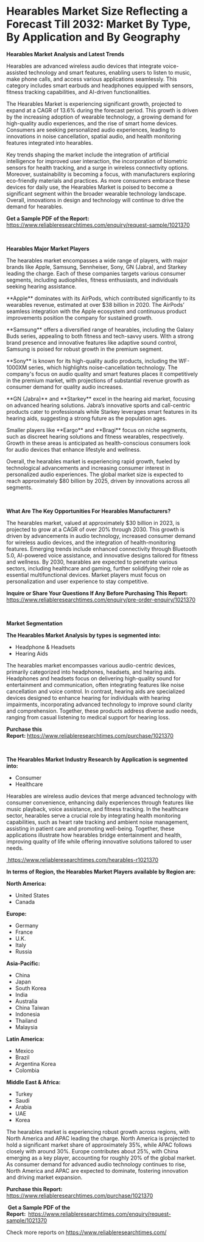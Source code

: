 <p><h1>Hearables Market Size Reflecting a Forecast Till 2032: Market By Type, By Application and By Geography</h1></p><p><strong>Hearables Market Analysis and Latest Trends</strong></p>
<p><p>Hearables are advanced wireless audio devices that integrate voice-assisted technology and smart features, enabling users to listen to music, make phone calls, and access various applications seamlessly. This category includes smart earbuds and headphones equipped with sensors, fitness tracking capabilities, and AI-driven functionalities.</p><p>The Hearables Market is experiencing significant growth, projected to expand at a CAGR of 13.6% during the forecast period. This growth is driven by the increasing adoption of wearable technology, a growing demand for high-quality audio experiences, and the rise of smart home devices. Consumers are seeking personalized audio experiences, leading to innovations in noise cancellation, spatial audio, and health monitoring features integrated into hearables.</p><p>Key trends shaping the market include the integration of artificial intelligence for improved user interaction, the incorporation of biometric sensors for health tracking, and a surge in wireless connectivity options. Moreover, sustainability is becoming a focus, with manufacturers exploring eco-friendly materials and practices. As more consumers embrace these devices for daily use, the Hearables Market is poised to become a significant segment within the broader wearable technology landscape. Overall, innovations in design and technology will continue to drive the demand for hearables.</p></p>
<p><strong>Get a Sample PDF of the Report:&nbsp;</strong> <a href="https://www.reliableresearchtimes.com/enquiry/request-sample/1021370?utm_campaign=2405&utm_medium=2&utm_source=Github&utm_content=ia&utm_term=10022025&utm_id=hearables">https://www.reliableresearchtimes.com/enquiry/request-sample/1021370</a></p>
<p>&nbsp;</p>
<p><strong>Hearables Major Market Players</strong></p>
<p><p>The hearables market encompasses a wide range of players, with major brands like Apple, Samsung, Sennheiser, Sony, GN (Jabra), and Starkey leading the charge. Each of these companies targets various consumer segments, including audiophiles, fitness enthusiasts, and individuals seeking hearing assistance.</p><p>**Apple** dominates with its AirPods, which contributed significantly to its wearables revenue, estimated at over $38 billion in 2020. The AirPods’ seamless integration with the Apple ecosystem and continuous product improvements position the company for sustained growth.</p><p>**Samsung** offers a diversified range of hearables, including the Galaxy Buds series, appealing to both fitness and tech-savvy users. With a strong brand presence and innovative features like adaptive sound control, Samsung is poised for robust growth in the premium segment.</p><p>**Sony** is known for its high-quality audio products, including the WF-1000XM series, which highlights noise-cancellation technology. The company's focus on audio quality and smart features places it competitively in the premium market, with projections of substantial revenue growth as consumer demand for quality audio increases.</p><p>**GN (Jabra)** and **Starkey** excel in the hearing aid market, focusing on advanced hearing solutions. Jabra’s innovative sports and call-centric products cater to professionals while Starkey leverages smart features in its hearing aids, suggesting a strong future as the population ages.</p><p>Smaller players like **Eargo** and **Bragi** focus on niche segments, such as discreet hearing solutions and fitness wearables, respectively. Growth in these areas is anticipated as health-conscious consumers look for audio devices that enhance lifestyle and wellness.</p><p>Overall, the hearables market is experiencing rapid growth, fueled by technological advancements and increasing consumer interest in personalized audio experiences. The global market size is expected to reach approximately $80 billion by 2025, driven by innovations across all segments.</p></p>
<p>&nbsp;</p>
<p><strong>What Are The Key Opportunities For Hearables Manufacturers?</strong></p>
<p><p>The hearables market, valued at approximately $30 billion in 2023, is projected to grow at a CAGR of over 20% through 2030. This growth is driven by advancements in audio technology, increased consumer demand for wireless audio devices, and the integration of health-monitoring features. Emerging trends include enhanced connectivity through Bluetooth 5.0, AI-powered voice assistance, and innovative designs tailored for fitness and wellness. By 2030, hearables are expected to penetrate various sectors, including healthcare and gaming, further solidifying their role as essential multifunctional devices. Market players must focus on personalization and user experience to stay competitive.</p></p>
<p><strong>Inquire or Share Your Questions If Any Before Purchasing This Report:</strong> <a href="https://www.reliableresearchtimes.com/enquiry/pre-order-enquiry/1021370?utm_campaign=2405&utm_medium=2&utm_source=Github&utm_content=ia&utm_term=10022025&utm_id=hearables">https://www.reliableresearchtimes.com/enquiry/pre-order-enquiry/1021370</a></p>
<p>&nbsp;</p>
<p><strong>Market Segmentation</strong></p>
<p><strong>The Hearables Market Analysis by types is segmented into:</strong></p>
<p><ul><li>Headphone & Headsets</li><li>Hearing Aids</li></ul></p>
<p><p>The hearables market encompasses various audio-centric devices, primarily categorized into headphones, headsets, and hearing aids. Headphones and headsets focus on delivering high-quality sound for entertainment and communication, often integrating features like noise cancellation and voice control. In contrast, hearing aids are specialized devices designed to enhance hearing for individuals with hearing impairments, incorporating advanced technology to improve sound clarity and comprehension. Together, these products address diverse audio needs, ranging from casual listening to medical support for hearing loss.</p></p>
<p><strong>Purchase this Report:&nbsp;</strong><a href="https://www.reliableresearchtimes.com/purchase/1021370?utm_campaign=2405&utm_medium=2&utm_source=Github&utm_content=ia&utm_term=10022025&utm_id=hearables">https://www.reliableresearchtimes.com/purchase/1021370</a></p>
<p>&nbsp;</p>
<p><strong>The Hearables Market Industry Research by Application is segmented into:</strong></p>
<p><ul><li>Consumer</li><li>Healthcare</li></ul></p>
<p><p>Hearables are wireless audio devices that merge advanced technology with consumer convenience, enhancing daily experiences through features like music playback, voice assistance, and fitness tracking. In the healthcare sector, hearables serve a crucial role by integrating health monitoring capabilities, such as heart rate tracking and ambient noise management, assisting in patient care and promoting well-being. Together, these applications illustrate how hearables bridge entertainment and health, improving quality of life while offering innovative solutions tailored to user needs.</p></p>
<p><a href="https://www.reliableresearchtimes.com/hearables-r1021370?utm_campaign=2405&utm_medium=2&utm_source=Github&utm_content=ia&utm_term=10022025&utm_id=hearables">&nbsp;https://www.reliableresearchtimes.com/hearables-r1021370</a></p>
<p><strong>In terms of Region, the Hearables Market Players available by Region are:</strong></p>
<p>
    <p> <strong> North America: </strong>
        <ul>
            <li>United States</li>
            <li>Canada</li>
        </ul>
        </p> 
    <p> <strong> Europe: </strong>
        <ul>
            <li>Germany</li>
            <li>France</li>
            <li>U.K.</li>
            <li>Italy</li>
            <li>Russia</li>
        </ul>
        </p> 
    <p> <strong> Asia-Pacific: </strong>
        <ul>
            <li>China</li>
            <li>Japan</li>
            <li>South Korea</li>
            <li>India</li>
            <li>Australia</li>
            <li>China Taiwan</li>
            <li>Indonesia</li>
            <li>Thailand</li>
            <li>Malaysia</li>
        </ul>
        </p> 
    <p> <strong> Latin America: </strong>
        <ul>
            <li>Mexico</li>
            <li>Brazil</li>
            <li>Argentina Korea</li>
            <li>Colombia</li>
        </ul>
        </p> 
    <p> <strong> Middle East & Africa: </strong>
        <ul>
            <li>Turkey</li>
            <li>Saudi</li>
            <li>Arabia</li>
            <li>UAE</li>
            <li>Korea</li>
        </ul>
    </p>
    </p>
<p><p>The hearables market is experiencing robust growth across regions, with North America and APAC leading the charge. North America is projected to hold a significant market share of approximately 35%, while APAC follows closely with around 30%. Europe contributes about 25%, with China emerging as a key player, accounting for roughly 20% of the global market. As consumer demand for advanced audio technology continues to rise, North America and APAC are expected to dominate, fostering innovation and driving market expansion.</p></p>
<p><strong>Purchase this Report: </strong><a href="https://www.reliableresearchtimes.com/purchase/1021370?utm_campaign=2405&utm_medium=2&utm_source=Github&utm_content=ia&utm_term=10022025&utm_id=hearables">https://www.reliableresearchtimes.com/purchase/1021370</a></p>
<p>&nbsp;<strong>Get a Sample PDF of the Report:&nbsp;&nbsp;</strong><a href="https://www.reliableresearchtimes.com/enquiry/request-sample/1021370?utm_campaign=2405&utm_medium=2&utm_source=Github&utm_content=ia&utm_term=10022025&utm_id=hearables">https://www.reliableresearchtimes.com/enquiry/request-sample/1021370</a></p>
<p><strong></strong></p>
<p>Check more reports on <a href="https://www.reliableresearchtimes.com/?utm_campaign=2405&utm_medium=2&utm_source=Github&utm_content=ia&utm_term=10022025&utm_id=hearables">https://www.reliableresearchtimes.com/</a></p>